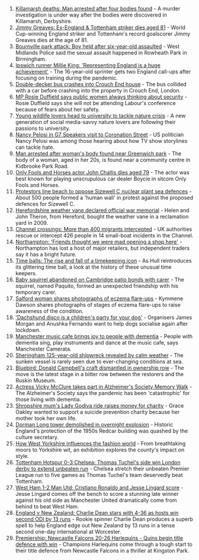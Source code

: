 1. [Killamarsh deaths: Man arrested after four bodies found](https://www.bbc.co.uk/news/uk-england-derbyshire-58620379?at_medium=RSS&at_campaign=KARANGA) - A murder investigation is under way after the bodies were discovered in Killamarsh, Derbyshire.
2. [Jimmy Greaves: Ex-England & Tottenham striker dies aged 81](https://www.bbc.co.uk/sport/football/58613988?at_medium=RSS&at_campaign=KARANGA) - World Cup-winning England striker and Tottenham's record goalscorer Jimmy Greaves dies at the age of 81.
3. [Bournville park attack: Boy held after six-year-old assaulted](https://www.bbc.co.uk/news/uk-england-birmingham-58614918?at_medium=RSS&at_campaign=KARANGA) - West Midlands Police said the sexual assault happened in Rowheath Park in Birmingham.
4. [Ipswich runner Millie King: 'Representing England is a huge achievement'](https://www.bbc.co.uk/news/uk-england-suffolk-58587558?at_medium=RSS&at_campaign=KARANGA) - The 16-year-old sprinter gets two England call-ups after focusing on training during the pandemic.
5. [Double-decker bus crashes into Crouch End house](https://www.bbc.co.uk/news/uk-england-london-58585495?at_medium=RSS&at_campaign=KARANGA) - The bus collided with a car before crashing into the property in Crouch End, London.
6. [MP Rosie Duffield says public women always thinking about security](https://www.bbc.co.uk/news/uk-politics-58620507?at_medium=RSS&at_campaign=KARANGA) - Rosie Duffield says she will not be attending Labour's conference because of fears about her safety.
7. [Young wildlife lovers head to university to tackle nature crisis](https://www.bbc.co.uk/news/uk-england-sussex-58558708?at_medium=RSS&at_campaign=KARANGA) - A new generation of social media-savvy nature lovers are following their passions to university.
8. [Nancy Pelosi in G7 Speakers visit to Coronation Street](https://www.bbc.co.uk/news/uk-england-manchester-58615127?at_medium=RSS&at_campaign=KARANGA) - US politician Nancy Pelosi was among those hearing about how TV show storylines can tackle hate.
9. [Man arrested after woman's body found near Greenwich park](https://www.bbc.co.uk/news/uk-england-london-58585499?at_medium=RSS&at_campaign=KARANGA) - The body of a woman, aged in her 20s, is found near a community centre in Kidbrooke Park Road.
10. [Only Fools and Horses actor John Challis dies aged 79](https://www.bbc.co.uk/news/uk-58617114?at_medium=RSS&at_campaign=KARANGA) - The actor was best known for playing unscrupulous car dealer Boycie in sitcom Only Fools and Horses.
11. [Protestors line beach to oppose Sizewell C nuclear plant sea defences](https://www.bbc.co.uk/news/uk-england-suffolk-58617810?at_medium=RSS&at_campaign=KARANGA) - About 500 people formed a 'human wall' in protest against the proposed defences for Sizewell C.
12. [Herefordshire weather vane declared official war memorial](https://www.bbc.co.uk/news/uk-england-hereford-worcester-58614917?at_medium=RSS&at_campaign=KARANGA) - Helen and John Theron, from Hereford, bought the weather vane in a reclamation yard in 2009.
13. [Channel crossings: More than 400 migrants intercepted](https://www.bbc.co.uk/news/uk-england-kent-58615558?at_medium=RSS&at_campaign=KARANGA) - UK authorities rescue or intercept 426 people in 14 small-boat incidents in the Channel.
14. [Northampton: 'Friends thought we were mad opening a shop here'](https://www.bbc.co.uk/news/uk-england-northamptonshire-58478116?at_medium=RSS&at_campaign=KARANGA) - Northampton has lost a host of major retailers, but independent traders say it has a bright future.
15. [Time balls: The rise and fall of a timekeeping icon](https://www.bbc.co.uk/news/uk-england-humber-58559814?at_medium=RSS&at_campaign=KARANGA) - As Hull reintroduces its glittering time ball, a look at the history of these unusual time keepers.
16. [Baby squirrel abandoned on Cambridge patio bonds with carer](https://www.bbc.co.uk/news/uk-england-cambridgeshire-58599762?at_medium=RSS&at_campaign=KARANGA) - The squirrel, named Paquito, formed an unexpected friendship with his temporary carer.
17. [Salford woman shares photographs of eczema flare-ups](https://www.bbc.co.uk/news/uk-england-manchester-58604788?at_medium=RSS&at_campaign=KARANGA) - Kymmene Dawson shares photographs of stages of eczema flare-ups to raise awareness of the condition.
18. ['Dachshund disco is a children's party for your dog'](https://www.bbc.co.uk/news/uk-england-leicestershire-58547748?at_medium=RSS&at_campaign=KARANGA) - Organisers James Morgan and Anushka Fernando want to help dogs socialise again after lockdown.
19. [Manchester music cafe brings joy to people with dementia](https://www.bbc.co.uk/news/uk-england-manchester-58595926?at_medium=RSS&at_campaign=KARANGA) - People with dementia sing, play instruments and dance at the music cafe, says Manchester Camerata.
20. [Sheringham 125-year-old shipwreck revealed by calm weather](https://www.bbc.co.uk/news/uk-england-norfolk-58599802?at_medium=RSS&at_campaign=KARANGA) - The sunken vessel is rarely seen due to ever-changing conditions at sea.
21. [Bluebird: Donald Campbell's craft dismantled in ownership row](https://www.bbc.co.uk/news/uk-england-cumbria-58614899?at_medium=RSS&at_campaign=KARANGA) - The move is the latest stage in a bitter row between the restorers and the Ruskin Museum.
22. [Actress Vicky McClure takes part in Alzheimer's Society Memory Walk](https://www.bbc.co.uk/news/uk-england-nottinghamshire-58597926?at_medium=RSS&at_campaign=KARANGA) - The Alzheimer's Society says the pandemic has been 'catastrophic' for those living with dementia.
23. [Shropshire mum's Lady Godiva ride raises money for charity](https://www.bbc.co.uk/news/uk-england-shropshire-58614909?at_medium=RSS&at_campaign=KARANGA) - Grace Oakley wanted to support a suicide prevention charity because her mother took her own life.
24. [Dorman Long tower demolished in overnight explosion](https://www.bbc.co.uk/news/uk-england-tees-58615346?at_medium=RSS&at_campaign=KARANGA) - Historic England's protection of the 1950s Redcar building was quashed by the culture secretary.
25. [How West Yorkshire influences the fashion world](https://www.bbc.co.uk/news/uk-england-leeds-58585644?at_medium=RSS&at_campaign=KARANGA) - From breathtaking moors to Yorkshire wit, an exhibition explores the county's impact on style.
26. [Tottenham Hotspur 0-3 Chelsea: Thomas Tuchel's side win London derby to extend unbeaten run](https://www.bbc.co.uk/sport/football/58533942?at_medium=RSS&at_campaign=KARANGA) - Chelsea stretch their unbeaten Premier League run to five games as Thomas Tuchel's team deservedly beat Tottenham.
27. [West Ham 1-2 Man Utd: Cristiano Ronaldo and Jesse Lingard score](https://www.bbc.co.uk/sport/football/58533941?at_medium=RSS&at_campaign=KARANGA) - Jesse Lingard comes off the bench to score a stunning late winner against his old side as Manchester United dramatically come from behind to beat West Ham.
28. [England v New Zealand: Charlie Dean stars with 4-36 as hosts win second ODI by 13 runs](https://www.bbc.co.uk/sport/cricket/58616737?at_medium=RSS&at_campaign=KARANGA) - Rookie spinner Charlie Dean produces a superb spell to help England edge out New Zealand by 13 runs in a tense second one-day international at Worcester.
29. [Premiership: Newcastle Falcons 20-26 Harlequins - Quins begin title defence with win](https://www.bbc.co.uk/sport/rugby-union/58582709?at_medium=RSS&at_campaign=KARANGA) - Champions Harlequins come through a tough start to their title defence from Newcastle Falcons in a thriller at Kingston Park.
